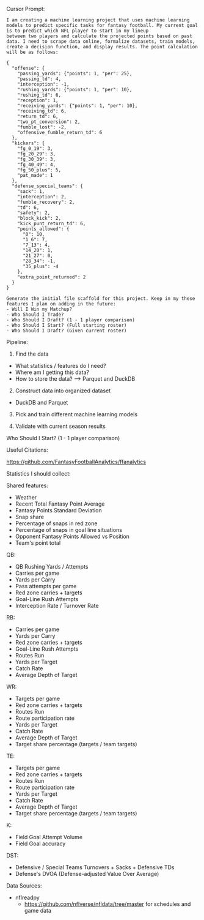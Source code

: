 Cursor Prompt:

```
I am creating a machine learning project that uses machine learning models to predict specific tasks for fantasy football. My current goal is to predict which NFL player to start in my lineup
between two players and calculate the projected points based on past data. I need to scrape data online, formalize datasets, train models, create a decision function, and display results. The point calculation will be as follows:

{
  "offense": {
    "passing_yards": {"points": 1, "per": 25},
    "passing_td": 4,
    "interception": -1,
    "rushing_yards": {"points": 1, "per": 10},
    "rushing_td": 6,
    "reception": 1,
    "receiving_yards": {"points": 1, "per": 10},
    "receiving_td": 6,
    "return_td": 6,
    "two_pt_conversion": 2,
    "fumble_lost": -2,
    "offensive_fumble_return_td": 6
  },
  "kickers": {
    "fg_0_19": 3,
    "fg_20_29": 3,
    "fg_30_39": 3,
    "fg_40_49": 4,
    "fg_50_plus": 5,
    "pat_made": 1
  },
  "defense_special_teams": {
    "sack": 1,
    "interception": 2,
    "fumble_recovery": 2,
    "td": 6,
    "safety": 2,
    "block_kick": 2,
    "kick_punt_return_td": 6,
    "points_allowed": {
      "0": 10,
      "1_6": 7,
      "7_13": 4,
      "14_20": 1,
      "21_27": 0,
      "28_34": -1,
      "35_plus": -4
    },
    "extra_point_returned": 2
  }
}

Generate the initial file scaffold for this project. Keep in my these features I plan on adding in the future:
- Will I Win my Matchup?
- Who Should I Trade?
- Who Should I Draft? (1 - 1 player comparison)
- Who Should I Start? (Full starting roster)
- Who Should I Draft? (Given current roster)
```

Pipeline:

1. Find the data

- What statistics / features do I need?
- Where am I getting this data?
- How to store the data? --> Parquet and DuckDB

2. Construct data into organized dataset

- DuckDB and Parquet

3. Pick and train different machine learning models

4. Validate with current season results

Who Should I Start? (1 - 1 player comparison)

Useful Citations:

https://github.com/FantasyFootballAnalytics/ffanalytics

Statistics I should collect:

Shared features:

- Weather
- Recent Total Fantasy Point Average
- Fantasy Points Standard Deviation
- Snap share
- Percentage of snaps in red zone
- Percentage of snaps in goal line situations
- Opponent Fantasy Points Allowed vs Position
- Team's point total

QB:

- QB Rushing Yards / Attempts
- Carries per game
- Yards per Carry
- Pass attempts per game
- Red zone carries + targets
- Goal-Line Rush Attempts
- Interception Rate / Turnover Rate

RB:

- Carries per game
- Yards per Carry
- Red zone carries + targets
- Goal-Line Rush Attempts
- Routes Run
- Yards per Target
- Catch Rate
- Average Depth of Target

WR:

- Targets per game
- Red zone carries + targets
- Routes Run
- Route participation rate
- Yards per Target
- Catch Rate
- Average Depth of Target
- Target share percentage (targets / team targets)

TE:

- Targets per game
- Red zone carries + targets
- Routes Run
- Route participation rate
- Yards per Target
- Catch Rate
- Average Depth of Target
- Target share percentage (targets / team targets)

K:

- Field Goal Attempt Volume
- Field Goal accuracy

DST:

- Defensive / Special Teams Turnovers + Sacks + Defensive TDs
- Defense's DVOA (Defense-adjusted Value Over Average)

Data Sources:

- nflreadpy
  - https://github.com/nflverse/nfldata/tree/master for schedules and game data
